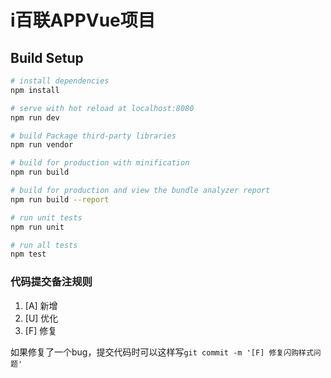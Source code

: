 # i百联APPVue项目


## Build Setup

``` bash
# install dependencies
npm install

# serve with hot reload at localhost:8080
npm run dev

# build Package third-party libraries
npm run vendor

# build for production with minification
npm run build

# build for production and view the bundle analyzer report
npm run build --report

# run unit tests
npm run unit

# run all tests
npm test
```


### 代码提交备注规则
1. [A] 新增
2. [U] 优化
3. [F] 修复

如果修复了一个bug，提交代码时可以这样写`git commit -m '[F] 修复闪购样式问题'`
